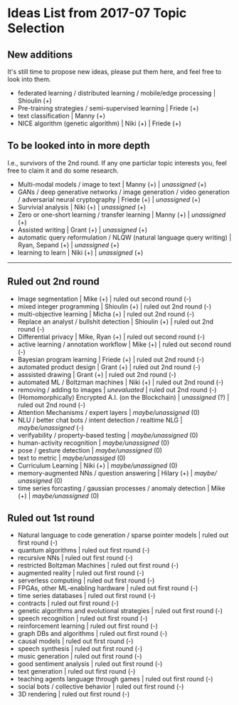# Ideas List from 2017-07 Topic Selection

## New additions
It's still time to propose new ideas, please put them here, and feel free to look into them.
 - federated learning / distributed learning / mobile/edge processing | Shioulin (+)
 - Pre-training strategies / semi-supervised learning | Friede (+)
 - text classification | Manny (+)
 - NICE algorithm (genetic algorithm) | Niki (+) | Friede (+)

## To be looked into in more depth
I.e., survivors of the 2nd round. If any one particlar topic interests you, feel free to claim it and do some research.
 - Multi-modal models / image to text | Manny (+) | *unassigned* (+)
 - GANs / deep generative networks / image generation / video generation / adversarial neural cryptography | Friede (+) | *unassigned* (+)
 - Survivial analysis | Niki (+) | *unassigned* (+) 
 - Zero or one-short learning / transfer learning | Manny (+) | *unassigned* (+)
 - Assisted writing | Grant (+) | *unassigned* (+)
 - automatic query reformulation / NLQW (natural language query writing) | Ryan, Sepand (+) | *unassigned* (+)
 - learning to learn | Niki (+) | *unassigned* (+)

---

## Ruled out 2nd round
 - Image segmentation | Mike (+) | ruled out second round (-)
 - mixed integer programming | Shioulin (+) | ruled out 2nd round (-)
 - multi-objective learning | Micha (+) | ruled out 2nd round (-)
 - Replace an analyst / bullshit detection | Shioulin (+) | ruled out 2nd round (-)
 - Differential privacy | Mike, Ryan (+) | ruled out second round (-)
 - active learning / annotation workflow | Mike (+) | ruled out second round (-)
 - Bayesian program learning | Friede (+) | ruled out 2nd round (-)
 - automated product design | Grant (+) | ruled out 2nd round (-)
 - asssisted drawing | Grant (+) | ruled out 2nd round (-)
 - automated ML / Boltzman machines | Niki (+) | ruled out 2nd round (-)
 - removing / adding to images | *unevaluated* | ruled out 2nd round (-)
 - (Homomorphically) Encrypted A.I. (on the Blockchain) | *unassigned* (?) | ruled out 2nd round (-)
 - Attention Mechanisms / expert layers | *maybe/unassigned* (0)
 - NLU / better chat bots / intent detection / realtime NLG | *maybe/unassigned* (-)
 - verifyability / property-based testing | *maybe/unassigned* (0)
 - human-activity recognition | *maybe/unassigned* (0)
 - pose / gesture detection | *maybe/unassigned* (0)
 - text to metric | *maybe/unassiged* (0)
 - Curriculum Learning | Niki (+) | *maybe/unassigned* (0)
 - memory-augmented NNs / question answering | Hilary (+) | *maybe/ unassigned* (0)
 - time series forcasting / gaussian processes / anomaly detection | Mike (+) | *maybe/unassigned* (0)

## Ruled out 1st round
 - Natural language to code generation / sparse pointer models | ruled out first round (-)
 - quantum algorithms | ruled out first round (-)
 - recursive NNs | ruled out first round (-)
 - restricted Boltzman Machines | ruled out first round (-)
 - augmented reality | ruled out first round (-)
 - serverless computing | ruled out first round (-)
 - FPGAs, other ML-enabling hardware | ruled out first round (-)
 - time series databases | ruled out first round (-)
 - contracts | ruled out first round (-)
 - genetic algorithms and evolutional strategies | ruled out first round (-)
 - speech recognition | ruled out first round (-)
 - reinforcement learning | ruled out first round (-)
 - graph DBs and algorithms | ruled out first round (-)
 - causal models | ruled out first round (-)
 - speech synthesis | ruled out first round (-)
 - music generation | ruled out first round (-)
 - good sentiment analysis | ruled out first round (-)
 - text generation | ruled out first round (-)
 - teaching agents language through games | ruled out first round (-)
 - social bots / collective behavior | ruled out first round (-)
 - 3D rendering | ruled out first round (-)

